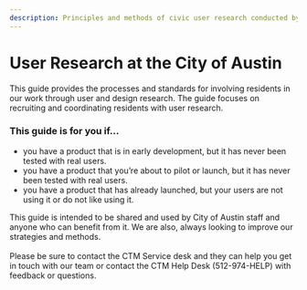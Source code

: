 ```yaml
---
description: Principles and methods of civic user research conducted by the City of Austin.
---
```


# User Research at the City of Austin

This guide provides the processes and standards for involving residents in our work through user and design research. The guide focuses on recruiting and coordinating residents with user research.

### This guide is for you if...

* you have a product that is in early development, but it has never been tested with real users.&#x20;
* you have a product that you’re about to pilot or launch, but it has never been tested with real users.
* you have a product that has already launched, but your users are not using it or do not like using it.&#x20;

This guide is intended to be shared and used by City of Austin staff and anyone who can benefit from it. We are also, always looking to improve our strategies and methods. \
\
Please be sure to contact the CTM Service desk and they can help you get in touch with our team or contact the CTM Help Desk (512-974-HELP) with feedback or questions.


